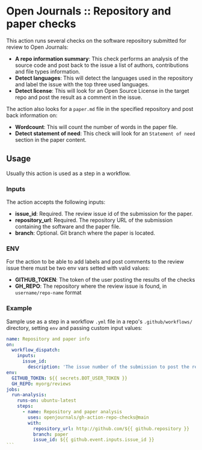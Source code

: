 # Open Journals :: Repository and paper checks

This action runs several checks on the software repository submitted for review to Open Journals:

- **A repo information summary**: This check performs an analysis of the source code and post back to the issue a list of authors, contributions and file types information.
- **Detect languages**: This will detect the languages used in the repository and label the issue with the top three used languages.
- **Detect license**: This will look for an Open Source License in the target repo and post the result as a comment in the issue.

The action also looks for a `paper.md` file in the specified repository and post back information on:

- **Wordcount**: This will count the number of words in the paper file.
- **Detect statement of need**: This check will look for an `Statement of need` section in the paper content.


## Usage

Usually this action is used as a step in a workflow.

### Inputs

The action accepts the following inputs:

- **issue_id**: Required. The review issue id of the submission for the paper.
- **repository_url**: Required. The repository URL of the submission containing the software and the paper file.
- **branch**: Optional. Git branch where the paper is located.

### ENV

For the action to be able to add labels and post comments to the review issue there must be two env vars setted with valid values:

- **GITHUB_TOKEN**: The token of the user posting the results of the checks
- **GH_REPO**: The repository where the review issue is found, in `username/repo-name` format

### Example

Sample use as a step in a workflow `.yml` file in a repo's `.github/workflows/` directory, setting `env` and passing custom input values:

````yaml
name: Repository and paper info
on:
  workflow_dispatch:
    inputs:
      issue_id:
        description: 'The issue number of the submission to post the results'
env:
  GITHUB_TOKEN: ${{ secrets.BOT_USER_TOKEN }}
  GH_REPO: myorg/reviews
jobs:
  run-analysis:
    runs-on: ubuntu-latest
    steps:
      - name: Repository and paper analysis
        uses: openjournals/gh-action-repo-checks@main
        with:
          repository_url: http://github.com/${{ github.repository }}
          branch: paper
          issue_id: ${{ github.event.inputs.issue_id }}
```
